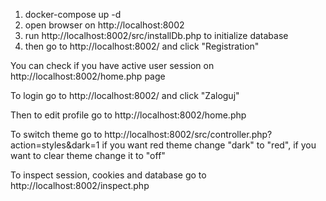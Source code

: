 1. docker-compose up -d
2. open browser on http://localhost:8002
3. run http://localhost:8002/src/installDb.php to initialize database
4. then go to http://localhost:8002/ and  click "Registration"

You can check if you have active user session on http://localhost:8002/home.php page

To login go to http://localhost:8002/ and click "Zaloguj"

Then to edit profile go to http://localhost:8002/home.php 

To switch theme go to http://localhost:8002/src/controller.php?action=styles&dark=1
if you want red theme change "dark" to "red", if you want to clear theme change it to "off"

To inspect session, cookies and database go to http://localhost:8002/inspect.php
